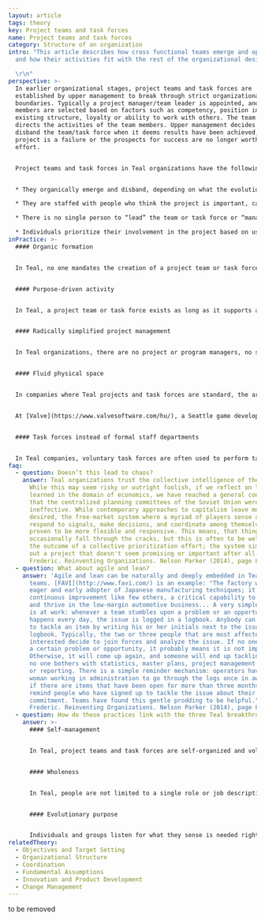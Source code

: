 ```yaml
---
layout: article
tags: theory
key: Project teams and task forces
name: Project teams and task forces
category: Structure of an organization
intro: "This article describes how cross functional teams emerge and operate,
  and how their activities fit with the rest of the organizational design.\r

  \r\n"
perspective: >-
  In earlier organizational stages, project teams and task forces are
  established by upper management to break through strict organizational
  boundaries. Typically a project manager/team leader is appointed, and team
  members are selected based on factors such as competency, position in the
  existing structure, loyalty or ability to work with others. The team leader
  directs the activities of the team members. Upper management decides to
  disband the team/task force when it deems results have been achieved, the
  project is a failure or the prospects for success are no longer worth the
  effort.


  Project teams and task forces in Teal organizations have the following characteristics:


  * They organically emerge and disband, depending on what the evolutionary purpose of the organization calls for at the time. They are not appointed by someone given authority to do so.

  * They are staffed with people who think the project is important, can and will attend to the project immediately, and are not necessarily the “best educated or best experienced persons for the job”.

  * There is no single person to “lead” the team or task force or “manage” the project.

  * Individuals prioritize their involvement in the project based on usually one or more of these measures: What is most important? Most urgent? Most fun?
inPractice: >-
  #### Organic formation


  In Teal, no one mandates the creation of a project team or task force. It is created when a number of people see a need and are willing to contribute to it. No one is appointed based on their competence or position in the organization. Anyone can start a project team. If no one can spare time for the project, there is a collective trust that it's probably not important right now.


  #### Purpose-driven activity


  In Teal, a project team or task force exists as long as it supports a specific part of the organization's evolutionary purpose. When it has - or if it doesn't - it withers and dies, or transforms into something new. Team members prioritize their involvement depending on what they sense is the most important, most urgent or most fun to do. If the creator of a project cannot motivate people to contribute, he should ask himself: Is my project aligned with the organization's purpose? Is another project attracting the people I need? If so, how can our two projects support each other?


  #### Radically simplified project management


  In Teal organizations, there are no project or program managers, no software systems or Gantt charts to organize or control the various projects underway. There is minimal project budgeting, no master plan and rarely a timeline. A huge amount of time is freed by dropping all the formalities of project planning— writing the plan, getting approval, reporting on progress, explaining variations, rescheduling, and re-estimating, not to mention the politics that go into securing resources for one’s project or to find someone to blame when projects are over time or over budget.^[Laloux, Frederic (2014-02-09). Reinventing Organizations: A Guide to Creating Organizations Inspired by the Next Stage of Human Consciousness (Kindle Locations 1924-1927). Nelson Parker. Kindle Edition.]


  #### Fluid physical space


  In companies where Teal projects and task forces are standard, the architectural layout may be designed to support a fluid structure. The office at Sun Hydraulics is a big open space with custom-designed cubicles that go only waist high. At a glance, people can see who is there and can overhear many conversations. It greatly improves collaboration, colleagues say.


  At [Valve](https://www.valvesoftware.com/hu/), a Seattle game developer, all employees have desks on wheels. They roll their desks around depending on the projects they join or leave. The company has even designed an intranet app so colleagues could locate each other easily. It displays an office map, in real-time, showing where people have plugged in their computers.^[Laloux, Frederic. Reinventing Organizations. Nelson Parker (2014), page 85-6]


  #### Task forces instead of formal staff departments


  In Teal companies, voluntary task forces are often used to perform tasks typically carried out by traditional staff departments. This has multiple benefits: Employees can find ways to express talents and gifts their primary role might not call for. They can develop areas of expertise that can then be shared with others in the organization. Task forces are also formidable learning opportunities; people pick up technical and leadership skills from more experienced colleagues in a modern-day form of apprenticeship.^[Laloux, Frederic. Reinventing Organizations. Nelson Parker (2014), page 90] See also Staff Functions
faq:
  - question: Doesn’t this lead to chaos?
    answer: Teal organizations trust the collective intelligence of the system.
      While this may seem risky or outright foolish, if we reflect on lessons
      learned in the domain of economics, we have reached a general consensus
      that the centralized planning committees of the Soviet Union were
      ineffective. While contemporary approaches to capitalism leave much to be
      desired, the free-market system where a myriad of players sense and
      respond to signals, make decisions, and coordinate among themselves has
      proven to be more flexible and responsive. This means, that things
      occasionally fall through the cracks, but this is often to be welcomed as
      the outcome of a collective prioritization effort; the system simply roots
      out a project that doesn't seem promising or important after all.^[Laloux,
      Frederic. Reinventing Organizations. Nelson Parker (2014), page 85-6]
  - question: What about agile and lean?
    answer: 'Agile and lean can be naturally and deeply embedded in Teal project
      teams. [FAVI](http://www.favi.com/) is an example: "The factory was an
      eager and early adopter of Japanese manufacturing techniques; it masters
      continuous improvement like few others, a critical capability to survive
      and thrive in the low-margin automotive business... A very simple process
      is at work: whenever a team stumbles upon a problem or an opportunity, as
      happens every day, the issue is logged in a logbook. Anybody can volunteer
      to tackle an item by writing his or her initials next to the issue in the
      logbook. Typically, the two or three people that are most affected or
      interested decide to join forces and analyze the issue. If no one picks up
      a certain problem or opportunity, it probably means it is not important.
      Otherwise, it will come up again, and someone will end up tackling it...
      no one bothers with statistics, master plans, project management software,
      or reporting. There is a simple reminder mechanism: operators have asked a
      woman working in administration to go through the logs once in awhile, and
      if there are items that have been open for more than three months, to
      remind people who have signed up to tackle the issue about their
      commitment. Teams have found this gentle prodding to be helpful."^[Laloux,
      Frederic. Reinventing Organizations. Nelson Parker (2014), page 89]'
  - question: How do these practices link with the three Teal breakthroughs?
    answer: >-
      #### Self-management


      In Teal, project teams and task forces are self-organized and voluntary. They are not created by upper management or commanded by a team leader.


      #### Wholeness


      In Teal, people are not limited to a single role or job description. They can join teams and task forces that match their interests and talents and are encouraged to use both their rational and intuitive minds to prioritize which projects to join.


      #### Evolutionary purpose


      Individuals and groups listen for what they sense is needed right now, and form project teams as required. Likewise, they trust, that if no one can find time to work on the project, it's because it's not important to the organization’s purpose right now.
relatedTheory:
  - Objectives and Target Setting
  - Organizational Structure
  - Coordination
  - Fundamental Assumptions
  - Innovation and Product Development
  - Change Management
---
```

to be removed